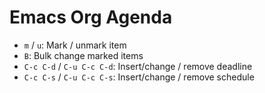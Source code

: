 # Emacs Org Agenda

- `m` / `u`: Mark / unmark item
- `B`: Bulk change marked items
- `C-c C-d` / `C-u C-c C-d`: Insert/change / remove deadline
- `C-c C-s` / `C-u C-c C-s`: Insert/change / remove schedule
